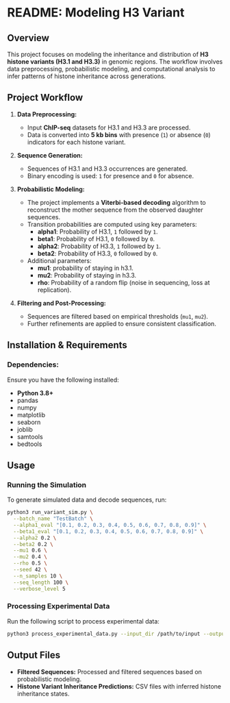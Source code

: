# README: Modeling H3 Variant

## Overview
This project focuses on modeling the inheritance and distribution of **H3 histone variants (H3.1 and H3.3)** in genomic regions. The workflow involves data preprocessing, probabilistic modeling, and computational analysis to infer patterns of histone inheritance across generations.

## Project Workflow
1. **Data Preprocessing:**
   - Input **ChIP-seq** datasets for H3.1 and H3.3 are processed.
   - Data is converted into **5 kb bins** with presence (`1`) or absence (`0`) indicators for each histone variant.
   
2. **Sequence Generation:**
   - Sequences of H3.1 and H3.3 occurrences are generated.
   - Binary encoding is used: `1` for presence and `0` for absence.
   
3. **Probabilistic Modeling:**
   - The project implements a **Viterbi-based decoding** algorithm to reconstruct the mother sequence from the observed daughter sequences.
   - Transition probabilities are computed using key parameters:
     - **alpha1**: Probability of H3.1, `1` followed by `1`.
     - **beta1**: Probability of H3.1, `0` followed by `0`.
     - **alpha2**: Probability of H3.3, `1` followed by `1`.
     - **beta2**: Probability of H3.3, `0` followed by `0`.
   - Additional parameters:
     - **mu1**: probability of staying in h3.1.
     - **mu2**: Probability of staying in h3.3.
     - **rho**: Probability of a random flip (noise in sequencing, loss at replication).
   
4. **Filtering and Post-Processing:**
   - Sequences are filtered based on empirical thresholds (`mu1`, `mu2`).
   - Further refinements are applied to ensure consistent classification.
   
## Installation & Requirements
### Dependencies:
Ensure you have the following installed:
- **Python 3.8+**
- pandas
- numpy
- matplotlib
- seaborn
- joblib
- samtools
- bedtools

## Usage
### Running the Simulation
To generate simulated data and decode sequences, run:
```bash
python3 run_variant_sim.py \
  --batch_name "TestBatch" \
  --alpha1_eval "[0.1, 0.2, 0.3, 0.4, 0.5, 0.6, 0.7, 0.8, 0.9]" \
  --beta1_eval "[0.1, 0.2, 0.3, 0.4, 0.5, 0.6, 0.7, 0.8, 0.9]" \
  --alpha2 0.2 \
  --beta2 0.2 \
  --mu1 0.6 \
  --mu2 0.4 \
  --rho 0.5 \
  --seed 42 \
  --n_samples 10 \
  --seq_length 100 \
  --verbose_level 5
```

### Processing Experimental Data
Run the following script to process experimental data:
```bash
python3 process_experimental_data.py --input_dir /path/to/input --output_dir /path/to/output
```

## Output Files
- **Filtered Sequences:** Processed and filtered sequences based on probabilistic modeling.
- **Histone Variant Inheritance Predictions:** CSV files with inferred histone inheritance states.
